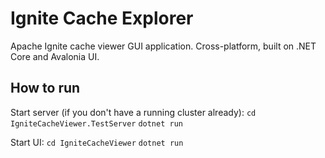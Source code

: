 # Ignite Cache Explorer
Apache Ignite cache viewer GUI application. Cross-platform, built on .NET Core and Avalonia UI.

## How to run
Start server (if you don't have a running cluster already):
`cd IgniteCacheViewer.TestServer`
`dotnet run`

Start UI:
`cd IgniteCacheViewer`
`dotnet run`

